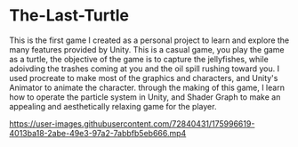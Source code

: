 # The-Last-Turtle

This is the first game I created as a personal project to learn and explore the many features provided by Unity. This is a casual game, you play the game as a turtle, the objective of the game is to capture the jellyfishes, while adoivding the trashes coming at you and the oil spill rushing toward you. I used procreate to make most of the graphics and characters, and Unity's Animator to animate the character. through the making of this game, I learn how to operate the particle system in Unity, and Shader Graph to make an appealing and aesthetically relaxing game for the player. 



https://user-images.githubusercontent.com/72840431/175996619-4013ba18-2abe-49e3-97a2-7abbfb5eb666.mp4

